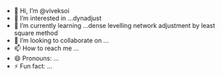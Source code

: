 - 👋 Hi, I’m @viveksoi
- 👀 I’m interested in ...dynadjust
- 🌱 I’m currently learning ...dense levelling network adjustment by least square method
- 💞️ I’m looking to collaborate on ...
- 📫 How to reach me ...
- 😄 Pronouns: ...
- ⚡ Fun fact: ...

<!---
viveksoi/viveksoi is a ✨ special ✨ repository because its `README.md` (this file) appears on your GitHub profile.
You can click the Preview link to take a look at your changes.
--->
